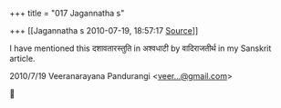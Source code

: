+++
title = "017 Jagannatha s"

+++
[[Jagannatha s	2010-07-19, 18:57:17 [Source](https://groups.google.com/g/bvparishat/c/DLXybcqNn9I)]]



I have mentioned this दशावतारस्तुति in अश्वधाटी by वादिराजतीर्थ in my Sanskrit article.

  
  


2010/7/19 Veeranarayana Pandurangi \<[veer...@gmail.com]()\>




